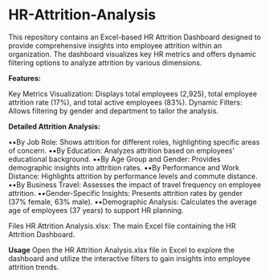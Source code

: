 # HR-Attrition-Analysis
This repository contains an Excel-based HR Attrition Dashboard designed to provide comprehensive insights into employee attrition within an organization. The dashboard visualizes key HR metrics and offers dynamic filtering options to analyze attrition by various dimensions.

**Features:**

Key Metrics Visualization: Displays total employees (2,925), total employee attrition rate (17%), and total active employees (83%).
Dynamic Filters: Allows filtering by gender and department to tailor the analysis.

**Detailed Attrition Analysis:**

▪️▪️By Job Role: Shows attrition for different roles, highlighting specific areas of concern.
▪️▪️By Education: Analyzes attrition based on employees' educational background.
▪️▪️By Age Group and Gender: Provides demographic insights into attrition rates.
▪️▪️By Performance and Work Distance: Highlights attrition by performance levels and commute distance.
▪️▪️By Business Travel: Assesses the impact of travel frequency on employee attrition.
▪️▪️Gender-Specific Insights: Presents attrition rates by gender (37% female, 63% male).
▪️▪️Demographic Analysis: Calculates the average age of employees (37 years) to support HR planning.

Files
HR Attrition Analysis.xlsx: The main Excel file containing the HR Attrition Dashboard.

**Usage**
Open the HR Attrition Analysis.xlsx file in Excel to explore the dashboard and utilize the interactive filters to gain insights into employee attrition trends.


